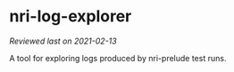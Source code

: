 # nri-log-explorer

_Reviewed last on 2021-02-13_

A tool for exploring logs produced by nri-prelude test runs.
